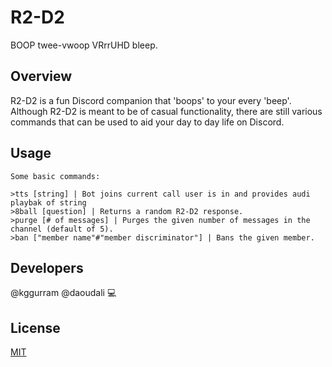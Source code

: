# R2-D2

BOOP twee-vwoop VRrrUHD bleep.

## Overview

R2-D2 is a fun Discord companion that 'boops' to your every 'beep'. Although R2-D2 is meant to be of casual functionality, there are still various commands that can be used to aid your day to day life on Discord.

## Usage

```
Some basic commands:

>tts [string] | Bot joins current call user is in and provides audi playbak of string
>8ball [question] | Returns a random R2-D2 response.
>purge [# of messages] | Purges the given number of messages in the channel (default of 5).
>ban ["member name"#"member discriminator"] | Bans the given member.

```

## Developers

@kggurram @daoudali :computer:

## License
[MIT](https://choosealicense.com/licenses/mit)
